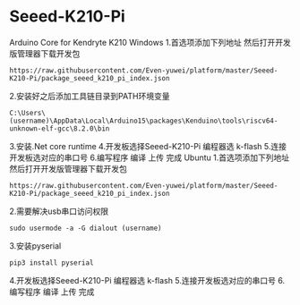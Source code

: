 # Seeed-K210-Pi
Arduino Core for Kendryte K210
Windows
1.首选项添加下列地址 然后打开开发版管理器下载开发包

    https://raw.githubusercontent.com/Even-yuwei/platform/master/Seeed-K210-Pi/package_seeed_k210_pi_index.json

2.安装好之后添加工具链目录到PATH环境变量

    C:\Users\(username)\AppData\Local\Arduino15\packages\Kenduino\tools\riscv64-unknown-elf-gcc\8.2.0\bin

3.安装.Net core runtime
4.开发板选择Seeed-K210-Pi 编程器选 k-flash
5.连接开发板选对应的串口号
6.编写程序 编译 上传 完成
Ubuntu
1.首选项添加下列地址 然后打开开发版管理器下载开发包

    https://raw.githubusercontent.com/Even-yuwei/platform/master/Seeed-K210-Pi/package_seeed_k210_pi_index.json

2.需要解决usb串口访问权限

    sudo usermode -a -G dialout (username)

3.安装pyserial

    pip3 install pyserial

4.开发板选择Seeed-K210-Pi 编程器选 k-flash
5.连接开发板选对应的串口号
6.编写程序 编译 上传 完成